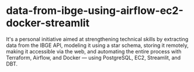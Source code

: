 # data-from-ibge-using-airflow-ec2-docker-streamlit
It's a personal initiative aimed at strengthening technical skills by extracting data from the IBGE API, modeling it using a star schema, storing it remotely, making it accessible via the web, and automating the entire process with Terraform, Airflow, and Docker — using PostgreSQL, EC2, Streamlit, and DBT.
